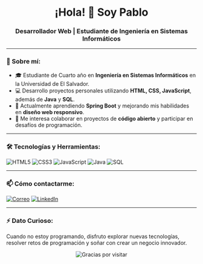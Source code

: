 <h1 align="center">¡Hola! 👋 Soy Pablo</h1>
<h3 align="center">Desarrollador Web | Estudiante de Ingeniería en Sistemas Informáticos</h3>

---

### 🚀 Sobre mí:
- 🎓 Estudiante de Cuarto año en **Ingeniería en Sistemas Informáticos** en la Universidad de El Salvador.
- 💻 Desarrollo proyectos personales utilizando **HTML, CSS, JavaScript**, además de **Java** y **SQL**.
- 🌱 Actualmente aprendiendo **Spring Boot** y mejorando mis habilidades en **diseño web responsivo**.
- 👯 Me interesa colaborar en proyectos de **código abierto** y participar en desafíos de programación.

---

### 🛠️ Tecnologías y Herramientas:
<p>
  <img src="https://img.shields.io/badge/HTML5-%23E34F26.svg?style=flat-square&logo=html5&logoColor=white" alt="HTML5">
  <img src="https://img.shields.io/badge/CSS3-%231572B6.svg?style=flat-square&logo=css3&logoColor=white" alt="CSS3">
  <img src="https://img.shields.io/badge/JavaScript-%23F7DF1E.svg?style=flat-square&logo=javascript&logoColor=black" alt="JavaScript">
  <img src="https://img.shields.io/badge/Java-%23007396.svg?style=flat-square&logo=java&logoColor=white" alt="Java">
  <img src="https://img.shields.io/badge/SQL-%2300758F.svg?style=flat-square&logo=postgresql&logoColor=white" alt="SQL">
</p>

---
### 📫 Cómo contactarme:
<p>
  <a href="mailto:pabloanthonyramoszepeda@gmail.com"><img src="https://img.shields.io/badge/Email-D14836?style=flat-square&logo=gmail&logoColor=white" alt="Correo"></a>
  <a href="https://www.linkedin.com/in/pablo-anthony-ramos-zepeda-043138312"><img src="https://img.shields.io/badge/LinkedIn-%230077B5.svg?style=flat-square&logo=linkedin&logoColor=white" alt="LinkedIn"></a>
</p>

---

### ⚡ Dato Curioso:
Cuando no estoy programando, disfruto explorar nuevas tecnologías, resolver retos de programación y soñar con crear un negocio innovador.

<p align="center">
  <img src="https://via.placeholder.com/600x200?text=%C2%A1Gracias+por+visitar+mi+perfil!" alt="Gracias por visitar" />
</p>
